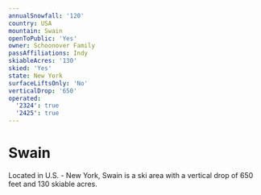 ```yaml
---
annualSnowfall: '120'
country: USA
mountain: Swain
openToPublic: 'Yes'
owner: Schoonover Family
passAffiliations: Indy
skiableAcres: '130'
skied: 'Yes'
state: New York
surfaceLiftsOnly: 'No'
verticalDrop: '650'
operated:
  '2324': true
  '2425': true
---
```



# Swain

Located in U.S. - New York, Swain is a ski area with a vertical drop of 650 feet and 130 skiable acres.
